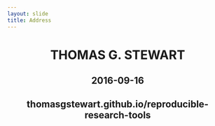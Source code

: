 ```yaml
---
layout: slide
title: Address
---
```


<h1 style="text-align: center;"> THOMAS G. STEWART </h1>


<h2 style="text-align: center;"> 2016-09-16 </h2>

<h2 style="text-align: center;">thomasgstewart.github.io/reproducible-research-tools</h2>

